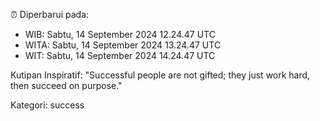 ⏰ Diperbarui pada:
- WIB: Sabtu, 14 September 2024 12.24.47 UTC
- WITA: Sabtu, 14 September 2024 13.24.47 UTC
- WIT: Sabtu, 14 September 2024 14.24.47 UTC

Kutipan Inspiratif:
"Successful people are not gifted; they just work hard, then succeed on purpose."


Kategori: success

